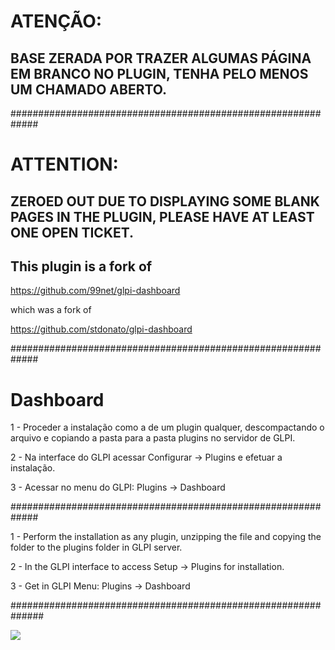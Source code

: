 # ATENÇÃO: 
## BASE ZERADA POR TRAZER ALGUMAS PÁGINA EM BRANCO NO PLUGIN, TENHA PELO MENOS UM CHAMADO ABERTO. 

#############################################################

# ATTENTION: 
## ZEROED OUT DUE TO DISPLAYING SOME BLANK PAGES IN THE PLUGIN, PLEASE HAVE AT LEAST ONE OPEN TICKET.

##  This plugin is a fork of

https://github.com/99net/glpi-dashboard

which was a fork of

https://github.com/stdonato/glpi-dashboard

#############################################################

# Dashboard


1 - Proceder a instalação como a de um plugin qualquer, descompactando o arquivo e copiando a pasta para a pasta plugins no servidor de GLPI.

2 - Na interface do GLPI acessar Configurar -> Plugins e efetuar a instalação.

3 - Acessar no menu do GLPI: Plugins -> Dashboard

#############################################################

1 - Perform the installation as any plugin, unzipping the file and copying the folder to the plugins folder in GLPI server.

2 - In the GLPI interface to access Setup -> Plugins for installation.

3 - Get in GLPI Menu: Plugins -> Dashboard

##############################################################

![](https://sourceforge.net/p/glpidashboard/screenshot/GLPI_-_Dashboard_-_Home.png)
